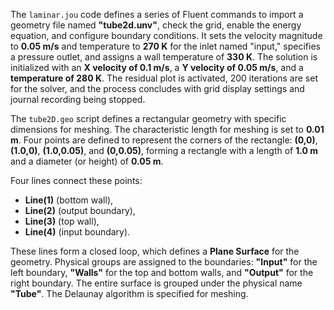 The `laminar.jou` code defines a series of Fluent commands to import a geometry file named **"tube2d.unv"**, check the grid, enable the energy equation, and configure boundary conditions. It sets the velocity magnitude to **0.05 m/s** and temperature to **270 K** for the inlet named "input," specifies a pressure outlet, and assigns a wall temperature of **330 K**. The solution is initialized with an **X velocity of 0.1 m/s**, a **Y velocity of 0.05 m/s**, and a **temperature of 280 K**. The residual plot is activated, 200 iterations are set for the solver, and the process concludes with grid display settings and journal recording being stopped.


The `tube2D.geo` script defines a rectangular geometry with specific dimensions for meshing. The characteristic length for meshing is set to **0.01 m**. Four points are defined to represent the corners of the rectangle: **(0,0)**, **(1.0,0)**, **(1.0,0.05)**, and **(0,0.05)**, forming a rectangle with a length of **1.0 m** and a diameter (or height) of **0.05 m**. 

Four lines connect these points:  
- **Line(1)** (bottom wall),  
- **Line(2)** (output boundary),  
- **Line(3)** (top wall),  
- **Line(4)** (input boundary).

These lines form a closed loop, which defines a **Plane Surface** for the geometry. Physical groups are assigned to the boundaries: **"Input"** for the left boundary, **"Walls"** for the top and bottom walls, and **"Output"** for the right boundary. The entire surface is grouped under the physical name **"Tube"**. The Delaunay algorithm is specified for meshing.

